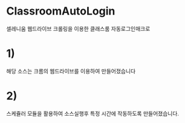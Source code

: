 # ClassroomAutoLogin
셀레니움 웹드라이브 크롤링을 이용한 클래스룸 자동로그인매크로

# 1)
해당 소스는 크롬의 웹드라이브를 이용하여 만들어졌습니다

# 2)
스케쥴러 모듈을 활용하여 소스실행후 특정 시간에 작동하도록
  만들어졌습니다.
